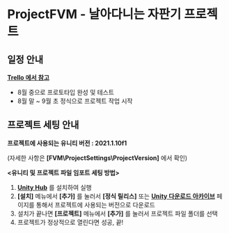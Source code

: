 # ProjectFVM - 날아다니는 자판기 프로젝트
## 일정 안내


**[Trello 에서 참고](https://trello.com/b/zHbHfNaw/projectfvm "Project FVM Trello")**

- 8월 중으로 프로토타입 완성 및 테스트
- 8월 말 ~ 9월 초 정식으로 프로젝트 작업 시작

## 프로젝트 세팅 안내
**프로젝트에 사용되는 유니티 버전 : 2021.1.10f1**

(자세한 사항은 **[FVM\ProjectSettings\ProjectVersion]** 에서 확인)



**<유니티 및 프로젝트 파일 임포트 세팅 방법>**
1. **[Unity Hub](https://unity3d.com/kr/get-unity/download "Unity Download")** 를 설치하여 실행
2. **[설치]** 메뉴에서 **[추가]** 를 눌러서 **[정식 릴리스]** 또는 **[Unity 다운로드 아카이브](https://unity3d.com/get-unity/download/archive "Unity Download Archive")** 페이지를 통해서 프로젝트에 사용되는 버전으로 다운로드
3. 설치가 끝나면 **[프로젝트]** 메뉴에서 **[추가]** 를 눌러서 프로젝트 파일 폴더를 선택
4. 프로젝트가 정상적으로 열린다면 성공, 끝!
